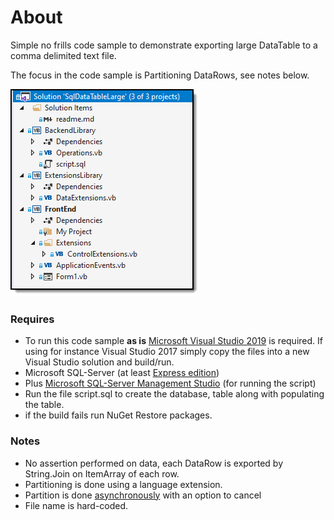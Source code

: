 # About

Simple no frills code sample to demonstrate exporting large DataTable to a comma delimited text file.

The focus in the code sample is Partitioning DataRows, see notes below.

![screen](assets/A1.png)

### Requires

- To run this code sample **as is** [Microsoft Visual Studio 2019](https://visualstudio.microsoft.com/vs/) is required. If using for instance Visual Studio 2017 simply copy the files into a new Visual Studio solution and build/run.
- Microsoft SQL-Server (at least [Express edition](https://www.microsoft.com/en-us/download/details.aspx?id=55994))
- Plus [Microsoft SQL-Server Management Studio](https://www.microsoft.com/en-us/download/details.aspx?id=55994) (for running the script)
- Run the file script.sql to create the database, table along with populating the table.
- if the build fails run NuGet Restore packages.

### Notes

- No assertion performed on data, each DataRow is exported by String.Join on ItemArray of each row.
- Partitioning is done using a language extension.
- Partition is done [asynchronously](https://docs.microsoft.com/en-us/dotnet/csharp/programming-guide/concepts/async/) with an option to cancel
- File name is hard-coded.